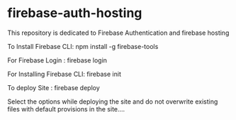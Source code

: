 # firebase-auth-hosting
This repository is dedicated to Firebase Authentication and firebase hosting

To Install Firebase CLI:   npm install -g firebase-tools

For Firebase Login :    firebase login

For Installing Firebase CLI:   firebase init

To deploy Site : firebase deploy

Select the options while deploying the site and do not overwrite existing files with default provisions in the site....

